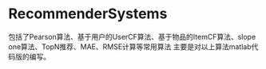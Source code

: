 # RecommenderSystems
包括了Pearson算法、基于用户的UserCF算法、基于物品的ItemCF算法、slope one算法、TopN推荐、MAE、RMSE计算等常用算法
主要是对以上算法matlab代码版的编写。
